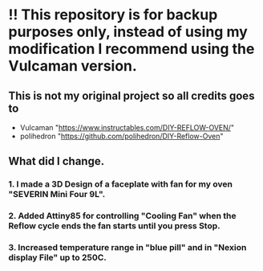 # !! This repository is for backup purposes only, instead of using my modification I recommend using the Vulcaman version.

## This is not my original project so all credits goes to 
* Vulcaman "https://www.instructables.com/DIY-REFLOW-OVEN/" 
* polihedron "https://github.com/polihedron/DIY-Reflow-Oven"

## What did I change.
### 1. I made a 3D Design of a faceplate with fan for my oven "SEVERIN Mini Four 9L".
### 2. Added Attiny85 for controlling "Cooling Fan" when the Reflow cycle ends the fan starts until you press Stop.
### 3. Increased temperature range in "blue pill" and in "Nexion display File" up to 250C.

